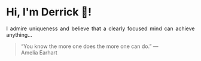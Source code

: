 # Hi, I'm Derrick 👋!
<p align="justify">I admire uniqueness and believe that a clearly focused mind can achieve anything...</p> 
<!-- #quote-start -->
<blockquote>&ldquo;You know the more one does the more one can do.&rdquo; &mdash; <footer>Amelia Earhart</footer></blockquote>
<!-- #quote-end -->
